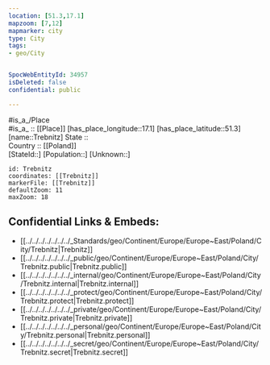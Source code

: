 ```yaml
---
location: [51.3,17.1] 
mapzoom: [7,12] 
mapmarker: city 
type: City
tags:
- geo/City


SpocWebEntityId: 34957
isDeleted: false
confidential: public

---
```

#is_a_/Place  
#is_a_ :: [[Place]] 
[has_place_longitude::17.1] 
[has_place_latitude::51.3] 
[name::Trebnitz] 
State ::  
Country :: [[Poland]]  
[StateId::] 
[Population::] 
[Unknown::] 


```leaflet
id: Trebnitz
coordinates: [[Trebnitz]] 
markerFile: [[Trebnitz]] 
defaultZoom: 11 
maxZoom: 18
```


## Confidential Links & Embeds: 
- [[../../../../../../../_Standards/geo/Continent/Europe/Europe~East/Poland/City/Trebnitz|Trebnitz]] 
- [[../../../../../../../_public/geo/Continent/Europe/Europe~East/Poland/City/Trebnitz.public|Trebnitz.public]] 
- [[../../../../../../../_internal/geo/Continent/Europe/Europe~East/Poland/City/Trebnitz.internal|Trebnitz.internal]] 
- [[../../../../../../../_protect/geo/Continent/Europe/Europe~East/Poland/City/Trebnitz.protect|Trebnitz.protect]] 
- [[../../../../../../../_private/geo/Continent/Europe/Europe~East/Poland/City/Trebnitz.private|Trebnitz.private]] 
- [[../../../../../../../_personal/geo/Continent/Europe/Europe~East/Poland/City/Trebnitz.personal|Trebnitz.personal]] 
- [[../../../../../../../_secret/geo/Continent/Europe/Europe~East/Poland/City/Trebnitz.secret|Trebnitz.secret]] 
